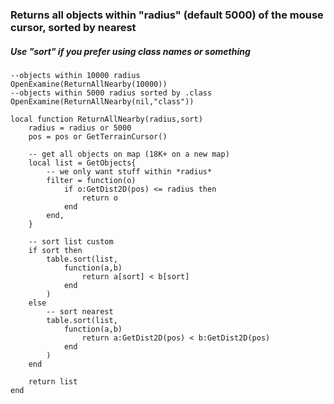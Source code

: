 ### Returns all objects within "radius" (default 5000) of the mouse cursor, sorted by nearest
##### Use "sort" if you prefer using class names or something

```
--objects within 10000 radius
OpenExamine(ReturnAllNearby(10000))
--objects within 5000 radius sorted by .class
OpenExamine(ReturnAllNearby(nil,"class"))
```

```
local function ReturnAllNearby(radius,sort)
	radius = radius or 5000
	pos = pos or GetTerrainCursor()

	-- get all objects on map (18K+ on a new map)
	local list = GetObjects{
		-- we only want stuff within *radius*
		filter = function(o)
			if o:GetDist2D(pos) <= radius then
				return o
			end
		end,
	}

	-- sort list custom
	if sort then
		table.sort(list,
			function(a,b)
				return a[sort] < b[sort]
			end
		)
	else
		-- sort nearest
		table.sort(list,
			function(a,b)
				return a:GetDist2D(pos) < b:GetDist2D(pos)
			end
		)
	end

	return list
end
```
